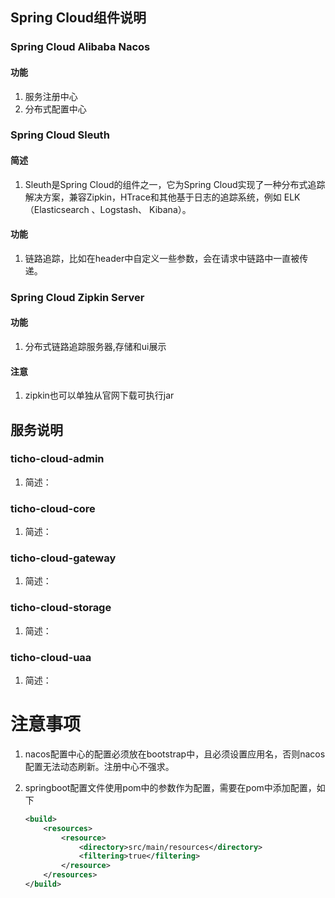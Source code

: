 ## Spring Cloud组件说明

### Spring Cloud Alibaba Nacos
#### 功能
1. 服务注册中心
2. 分布式配置中心

### Spring Cloud Sleuth
#### 简述
1. Sleuth是Spring Cloud的组件之一，它为Spring Cloud实现了一种分布式追踪解决方案，兼容Zipkin，HTrace和其他基于日志的追踪系统，例如 ELK（Elasticsearch 、Logstash、 Kibana）。

#### 功能

1. 链路追踪，比如在header中自定义一些参数，会在请求中链路中一直被传递。

### Spring Cloud Zipkin Server
#### 功能
1. 分布式链路追踪服务器,存储和ui展示
#### 注意
1. zipkin也可以单独从官网下载可执行jar

## 服务说明

### ticho-cloud-admin
1. 简述：

### ticho-cloud-core
1. 简述：

#### 

### ticho-cloud-gateway
1. 简述：

### ticho-cloud-storage
1. 简述：

### ticho-cloud-uaa
1. 简述：

# 注意事项
1. nacos配置中心的配置必须放在bootstrap中，且必须设置应用名，否则nacos配置无法动态刷新。注册中心不强求。

2. springboot配置文件使用pom中的参数作为配置，需要在pom中添加配置，如下

   ```xml
   <build>
       <resources>
           <resource>
               <directory>src/main/resources</directory>
               <filtering>true</filtering>
           </resource>
       </resources>
   </build>
   ```
